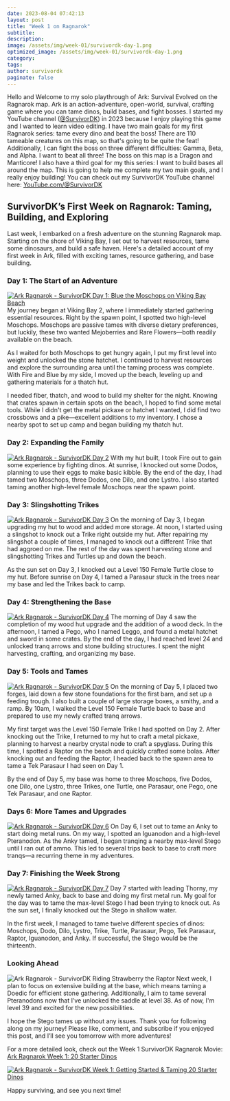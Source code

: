 ```yaml
---
date: 2023-08-04 07:42:13
layout: post
title: "Week 1 on Ragnarok"
subtitle:
description:
image: /assets/img/week-01/survivordk-day-1.png
optimized_image: /assets/img/week-01/survivordk-day-1.png
category:
tags: 
author: survivordk
paginate: false
---
```


Hello and Welcome to my solo playthrough of Ark: Survival Evolved on the Ragnarok map.  Ark is an action-adventure, open-world, survival, crafting game where you can tame dinos, build bases, and fight bosses.  I started my YouTube channel ([@SurvivorDK](https://www.youtube.com/@SurvivorDK)) in 2023 because I enjoy playing this game and I wanted to learn video editing.  I have two main goals for my first Ragnarok series: tame every dino and beat the boss!  There are 110 tameable creatures on this map, so that's going to be quite the feat!  Additionally, I can fight the boss on three different difficulties: Gamma, Beta, and Alpha.  I want to beat all three! The boss on this map is a Dragon and Manticore!  I also have a third goal for my this series: I want to build bases all around the map.  This is going to help me complete my two main goals, and I really enjoy building!  You can check out my SurvivorDK YouTube channel here: [YouTube.com/@SurvivorDK](https://www.youtube.com/@SurvivorDK)

## SurvivorDK’s First Week on Ragnarok: Taming, Building, and Exploring
Last week, I embarked on a fresh adventure on the stunning Ragnarok map. Starting on the shore of Viking Bay, I set out to harvest resources, tame some dinosaurs, and build a safe haven. Here's a detailed account of my first week in Ark, filled with exciting tames, resource gathering, and base building.

### Day 1: The Start of an Adventure
[![Ark Ragnarok - SurvivorDK Day 1: Blue the Moschops on Viking Bay Beach](/assets/img/week-01/survivordk-day-1-blue.png)](https://www.youtube.com/watch?v=BTqesoTGVsU&t=1001s)
My journey began at Viking Bay 2, where I immediately started gathering essential resources. Right by the spawn point, I spotted two high-level Moschops. Moschops are passive tames with diverse dietary preferences, but luckily, these two wanted Mejoberries and Rare Flowers—both readily available on the beach.

As I waited for both Moschops to get hungry again, I put my first level into weight and unlocked the stone hatchet. I continued to harvest resources and explore the surrounding area until the taming process was complete. With Fire and Blue by my side, I moved up the beach, leveling up and gathering materials for a thatch hut.

I needed fiber, thatch, and wood to build my shelter for the night. Knowing that crates spawn in certain spots on the beach, I hoped to find some metal tools. While I didn't get the metal pickaxe or hatchet I wanted, I did find two crossbows and a pike—excellent additions to my inventory. I chose a nearby spot to set up camp and began building my thatch hut.

### Day 2: Expanding the Family
[![Ark Ragnarok - SurvivorDK Day 2](/assets/img/week-01/survivordk-day-2.png)](https://www.youtube.com/watch?v=_gJL9VN7T9Y&t=741s)
With my hut built, I took Fire out to gain some experience by fighting dinos. At sunrise, I knocked out some Dodos, planning to use their eggs to make basic kibble. By the end of the day, I had tamed two Moschops, three Dodos, one Dilo, and one Lystro. I also started taming another high-level female Moschops near the spawn point.

### Day 3: Slingshotting Trikes
[![Ark Ragnarok - SurvivorDK Day 3](/assets/img/week-01/survivordk-day-3.png)](https://www.youtube.com/watch?v=745TzpsR580&t=948s)
On the morning of Day 3, I began upgrading my hut to wood and added more storage. At noon, I started using a slingshot to knock out a Trike right outside my hut. After repairing my slingshot a couple of times, I managed to knock out a different Trike that had aggroed on me. The rest of the day was spent harvesting stone and slingshotting Trikes and Turtles up and down the beach.

As the sun set on Day 3, I knocked out a Level 150 Female Turtle close to my hut. Before sunrise on Day 4, I tamed a Parasaur stuck in the trees near my base and led the Trikes back to camp.

### Day 4: Strengthening the Base
[![Ark Ragnarok - SurvivorDK Day 4](/assets/img/week-01/survivordk-day-4.png)](https://www.youtube.com/watch?v=PmSMV37bKN8&t=1139s)
The morning of Day 4 saw the completion of my wood hut upgrade and the addition of a wood deck. In the afternoon, I tamed a Pego, who I named Leggo, and found a metal hatchet and sword in some crates. By the end of the day, I had reached level 24 and unlocked tranq arrows and stone building structures. I spent the night harvesting, crafting, and organizing my base.

### Day 5: Tools and Tames
[![Ark Ragnarok - SurvivorDK Day 5](/assets/img/week-01/survivordk-day-5.jpg)](https://www.youtube.com/watch?v=3W2dtprZxWE)
On the morning of Day 5, I placed two forges, laid down a few stone foundations for the first barn, and set up a feeding trough. I also built a couple of large storage boxes, a smithy, and a ramp. By 10am, I walked the Level 150 Female Turtle back to base and prepared to use my newly crafted tranq arrows.

My first target was the Level 150 Female Trike I had spotted on Day 2. After knocking out the Trike, I returned to my hut to craft a metal pickaxe, planning to harvest a nearby crystal node to craft a spyglass. During this time, I spotted a Raptor on the beach and quickly crafted some bolas. After knocking out and feeding the Raptor, I headed back to the spawn area to tame a Tek Parasaur I had seen on Day 1.

By the end of Day 5, my base was home to three Moschops, five Dodos, one Dilo, one Lystro, three Trikes, one Turtle, one Parasaur, one Pego, one Tek Parasaur, and one Raptor.

### Days 6: More Tames and Upgrades
[![Ark Ragnarok - SurvivorDK Day 6](/assets/img/week-01/survivordk-day-6.jpg)](https://www.youtube.com/watch?v=sHI02E7L3FI&t=933s)
On Day 6, I set out to tame an Anky to start doing metal runs. On my way, I spotted an Iguanodon and a high-level Pteranodon. As the Anky tamed, I began tranqing a nearby max-level Stego until I ran out of ammo. This led to several trips back to base to craft more tranqs—a recurring theme in my adventures.

### Day 7: Finishing the Week Strong
[![Ark Ragnarok - SurvivorDK Day 7](/assets/img/week-01/survivordk-day-7.png)](https://www.youtube.com/watch?v=50QbGtOpD9E)
Day 7 started with leading Thorny, my newly tamed Anky, back to base and doing my first metal run. My goal for the day was to tame the max-level Stego I had been trying to knock out. As the sun set, I finally knocked out the Stego in shallow water.

In the first week, I managed to tame twelve different species of dinos: Moschops, Dodo, Dilo, Lystro, Trike, Turtle, Parasaur, Pego, Tek Parasaur, Raptor, Iguanodon, and Anky. If successful, the Stego would be the thirteenth.

### Looking Ahead
![Ark Ragnarok - SurvivorDK Riding Strawberry the Raptor](/assets/img/week-01/survivordk-welcome.jpg)
Next week, I plan to focus on extensive building at the base, which means taming a Doedic for efficient stone gathering. Additionally, I aim to tame several Pteranodons now that I’ve unlocked the saddle at level 38. As of now, I'm level 39 and excited for the new possibilities.

I hope the Stego tames up without any issues. Thank you for following along on my journey! Please like, comment, and subscribe if you enjoyed this post, and I’ll see you tomorrow with more adventures!

For a more detailed look, check out the Week 1 SurvivorDK Ragnarok Movie: [Ark Ragnarok Week 1: 20 Starter Dinos](https://www.youtube.com/watch?v=9fp60l01VP8)

[![Ark Ragnarok - SurvivorDK Week 1: Getting Started & Taming 20 Starter Dinos](/assets/img/week-01/survivordk-week-1-thumbnail.jpg)](https://www.youtube.com/watch?v=9fp60l01VP8)

Happy surviving, and see you next time!